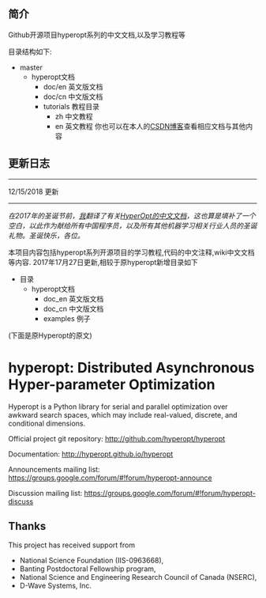 ## 简介

Github开源项目hyperopt系列的中文文档,以及学习教程等

目录结构如下:

 - master
	- hyperopt文档
		- doc/en 英文版文档
		- doc/cn 中文版文档
		- tutorials  教程目录
			- zh 中文教程
			- en 英文教程
你也可以在本人的[CSDN博客](http://blog.csdn.net/fontthrone)查看相应文档与其他内容




## 更新日志

-----
12/15/2018 更新

-----
*在2017年的圣诞节前，[我](http://blog.csdn.net/fontthrone)翻译了有关[HyperOpt的中文文档](http://blog.csdn.net/FontThrone/article/category/7362018)，这也算是填补了一个空白，以此作为献给所有中国程序员，以及所有其他机器学习相关行业人员的圣诞礼物。圣诞快乐，各位。*

本项目内容包括hyperopt系列开源项目的学习教程,代码的中文注释,wiki中文文档等内容.
2017年17月27日更新,相较于原hyperopt新增目录如下

 - 目录
	- hyperopt文档
		- doc_en 英文版文档
		- doc_cn 中文版文档
		- examples  例子
		 


(下面是原Hyperopt的原文)

hyperopt: Distributed Asynchronous Hyper-parameter Optimization
===============================================================

Hyperopt is a Python library for serial and parallel optimization over awkward
search spaces, which may include real-valued, discrete, and conditional
dimensions.

Official project git repository:
http://github.com/hyperopt/hyperopt

Documentation:
http://hyperopt.github.io/hyperopt

Announcements mailing list:
https://groups.google.com/forum/#!forum/hyperopt-announce

Discussion mailing list:
https://groups.google.com/forum/#!forum/hyperopt-discuss


Thanks
------
This project has received support from
* National Science Foundation (IIS-0963668),
* Banting Postdoctoral Fellowship program, 
* National Science and Engineering Research Council of Canada (NSERC),
* D-Wave Systems, Inc.
